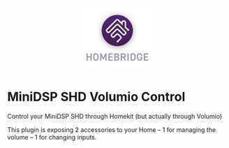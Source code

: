
<p align="center">

<img src="https://github.com/homebridge/branding/raw/master/logos/homebridge-wordmark-logo-vertical.png" width="150">

</p>


# MiniDSP SHD Volumio Control

Control your MiniDSP SHD through Homekit (but actually through Volumio)

This plugin is exposing 2 accessories to your Home – 1 for managing the volume – 1 for changing inputs.

